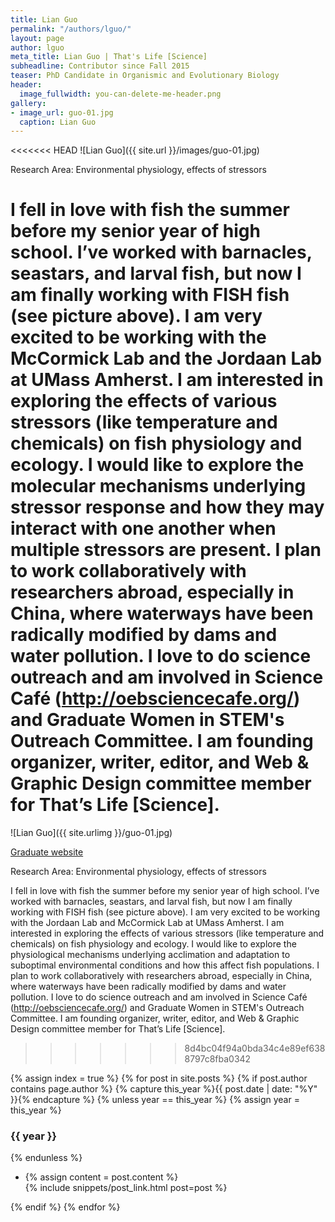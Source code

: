 ```yaml
---
title: Lian Guo
permalink: "/authors/lguo/"
layout: page
author: lguo
meta_title: Lian Guo | That's Life [Science]
subheadline: Contributor since Fall 2015
teaser: PhD Candidate in Organismic and Evolutionary Biology
header:
  image_fullwidth: you-can-delete-me-header.png
gallery:
- image_url: guo-01.jpg
  caption: Lian Guo
---
```


<<<<<<< HEAD
![Lian Guo]({{ site.url }}/images/guo-01.jpg)

Research Area: Environmental physiology, effects of stressors

I fell in love with fish the summer before my senior year of high school. I’ve worked with barnacles, seastars, and larval fish, but now I am finally working with FISH fish (see picture above). I am very excited to be working with the McCormick Lab and the Jordaan Lab at UMass Amherst. I am interested in exploring the effects of various stressors (like temperature and chemicals) on fish physiology and ecology. I would like to explore the molecular mechanisms underlying stressor response and how they may interact with one another when multiple stressors are present. I plan to work collaboratively with researchers abroad, especially in China, where waterways have been radically modified by dams and water pollution. I love to do science outreach and am involved in Science Café (http://oebsciencecafe.org/) and Graduate Women in STEM's Outreach Committee. I am founding organizer, writer, editor, and Web & Graphic Design committee member for That’s Life [Science]. 
=======
![Lian Guo]({{ site.urlimg }}/guo-01.jpg)

[Graduate website](https://gpls.cns.umass.edu/oeb/directory/lian-winslow-guo)

Research Area: Environmental physiology, effects of stressors

I fell in love with fish the summer before my senior year of high school. I’ve worked with barnacles, seastars, and larval fish, but now I am finally working with FISH fish (see picture above). I am very excited to be working with the Jordaan Lab and McCormick Lab at UMass Amherst. I am interested in exploring the effects of various stressors (like temperature and chemicals) on fish physiology and ecology. I would like to explore the physiological mechanisms underlying acclimation and adaptation to suboptimal environmental conditions and how this affect fish populations. I plan to work collaboratively with researchers abroad, especially in China, where waterways have been radically modified by dams and water pollution. I love to do science outreach and am involved in Science Café (http://oebsciencecafe.org/) and Graduate Women in STEM's Outreach Committee. I am founding organizer, writer, editor, and Web & Graphic Design committee member for That’s Life [Science]. 
>>>>>>> 8d4bc04f94a0bda34c4e89ef6388797c8fba0342

{% assign index = true %}
{% for post in site.posts %}
{% if post.author contains page.author %}
{% capture this_year %}{{ post.date | date: "%Y" }}{% endcapture %}
{% unless year == this_year %}
{% assign year = this_year %}
<h3>{{ year }}</h3>
{% endunless %}
<ul style="list-style-type:disc">
 <li> 
 {% assign content = post.content %} 
 <article>
 {% include snippets/post_link.html post=post %}
 </article>
 </li>
</ul>
{% endif %}
{% endfor %}
